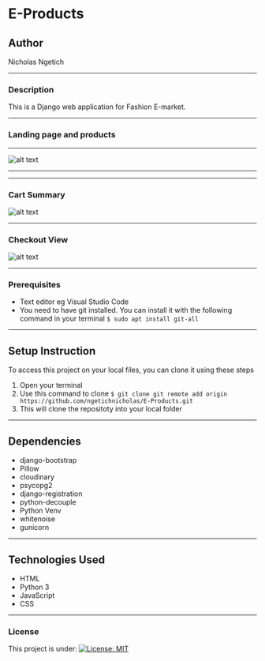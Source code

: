 # E-Products
## Author
Nicholas Ngetich
*****
### Description
This is a Django web application for Fashion E-market.
*****
### Landing page and products
*****
![alt text](https://res.cloudinary.com/dbos9xidr/image/upload/v1631167082/screencapture-127-0-0-1-8000-2021-09-08-20_19_43_sd72r2.png)
*****

*****
### Cart Summary
![alt text](https://res.cloudinary.com/dbos9xidr/image/upload/v1631167079/screencapture-127-0-0-1-8000-order-summary-2021-09-08-20_16_18_cbkshi.png)
*****
### Checkout View
![alt text](https://res.cloudinary.com/dbos9xidr/image/upload/v1631167079/screencapture-127-0-0-1-8000-checkout-2021-09-08-20_15_11_nrkleo.png)
*****
### Prerequisites
* Text editor eg Visual Studio Code
* You need to have git installed. You can install it with the following command in your terminal
`$ sudo apt install git-all`
*****
## Setup Instruction
To access this project on your local files, you can clone it using these steps
1. Open your terminal
1. Use this command to clone `$ git clone git remote add origin https://github.com/ngetichnicholas/E-Products.git`
1. This will clone the repositoty into your local folder
*****
## Dependencies
* django-bootstrap
* Pillow
* cloudinary
* psycopg2
* django-registration
* python-decouple
* Python Venv
* whitenoise
* gunicorn
*****
## Technologies Used
* HTML
* Python 3
* JavaScript
* CSS
******
### License
This project is under:
[![License: MIT](https://img.shields.io/badge/License-MIT-yellow.svg)](/LICENSE)
